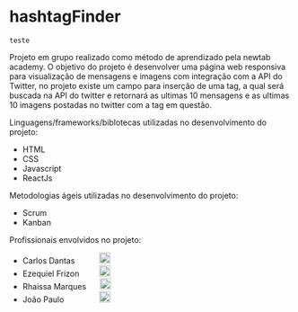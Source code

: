 # hashtagFinder
`teste`

Projeto em grupo realizado como método de aprendizado pela newtab academy.
O objetivo do projeto é desenvolver uma página web responsiva para visualização de mensagens e imagens com integração com a API do Twitter, no projeto existe um campo para inserção de uma tag, a qual será buscada na API do twitter e retornará as ultimas 10 mensagens e as ultimas 10 imagens postadas no twitter com a tag em questão.

Linguagens/frameworks/biblotecas utilizadas no desenvolvimento do projeto:
- HTML
- CSS
- Javascript
- ReactJs

Metodologias ágeis utilizadas no desenvolvimento do projeto:
- Scrum
- Kanban

Profissionais envolvidos no projeto:
- Carlos Dantas           [<img src='https://cdn.jsdelivr.net/npm/simple-icons@3.0.1/icons/linkedin.svg' height='20'>](https://www.linkedin.com/in/carlos-rodrigo-dantas/)
- Ezequiel Frizon         [<img src='https://cdn.jsdelivr.net/npm/simple-icons@3.0.1/icons/linkedin.svg' height='20'>](https://www.linkedin.com/in/ezequiel-frizon/)
- Rhaissa Marques      [<img src='https://cdn.jsdelivr.net/npm/simple-icons@3.0.1/icons/linkedin.svg' height='20'>](https://www.linkedin.com/in/rhaissa-marques/)
- João Paulo                [<img src='https://cdn.jsdelivr.net/npm/simple-icons@3.0.1/icons/linkedin.svg' height='20'>](https://www.linkedin.com/in/joaopaulodelpenho)
